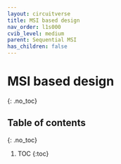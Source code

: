 ```yaml
---
layout: circuitverse
title: MSI based design
nav_order: l1s000
cvib_level: medium
parent: Sequential MSI
has_children: false
---
```


# MSI based design
{: .no_toc}

## Table of contents
{: .no_toc}

1. TOC
{:toc}
